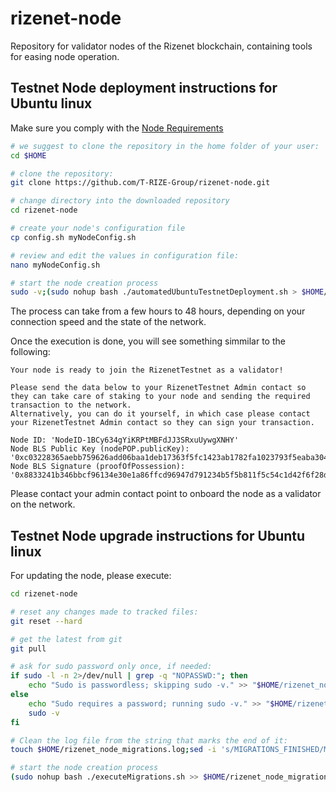 # rizenet-node

Repository for validator nodes of the Rizenet blockchain, containing tools for easing node operation.

## Testnet Node deployment instructions for Ubuntu linux

Make sure you comply with the [Node Requirements](https://docs.rizenet.io/docs/rizenet/Rizenet%20Blockchain/validators/node_requirements)

```bash
# we suggest to clone the repository in the home folder of your user:
cd $HOME

# clone the repository:
git clone https://github.com/T-RIZE-Group/rizenet-node.git

# change directory into the downloaded repository
cd rizenet-node

# create your node's configuration file
cp config.sh myNodeConfig.sh

# review and edit the values in configuration file:
nano myNodeConfig.sh

# start the node creation process
sudo -v;(sudo nohup bash ./automatedUbuntuTestnetDeployment.sh > $HOME/rizenet_node_deployment.log 2>&1 &);tail -f $HOME/rizenet_node_deployment.log | sed '/DEPOYMENT_FINISHED/ q'
```

The process can take from a few hours to 48 hours, depending on your connection speed and the state of the network.

Once the execution is done, you will see something simmilar to the following:

```
Your node is ready to join the RizenetTestnet as a validator!

Please send the data below to your RizenetTestnet Admin contact so they can take care of staking to your node and sending the required transaction to the network.
Alternatively, you can do it yourself, in which case please contact your RizenetTestnet Admin contact so they can sign your transaction.

Node ID: 'NodeID-1BCy634gYiKRPtMBFdJJ3SRxuUywgXNHY'
Node BLS Public Key (nodePOP.publicKey): '0xc03228365aebb759626add06baa1deb17363f5fc1423ab1782fa1023793f5eaba3042c96066d0f7a29ec65a2ccd09649'
Node BLS Signature (proofOfPossession): '0x8833241b346bbcf96134e30e1a86ffcd96947d791234b5f5b811f5c54c1d42f6f28d01b3899e650740Bd7779b0fd60a007ef85371aeb31e5ade71991770c7126709aeb17df22f85cf4b947999689e35c787f49a2ffcb0ff6788c4adcac681a3d'
```

Please contact your admin contact point to onboard the node as a validator on the network.


## Testnet Node upgrade instructions for Ubuntu linux

For updating the node, please execute:
```bash
cd rizenet-node

# reset any changes made to tracked files:
git reset --hard

# get the latest from git
git pull

# ask for sudo password only once, if needed:
if sudo -l -n 2>/dev/null | grep -q "NOPASSWD:"; then
    echo "Sudo is passwordless; skipping sudo -v." >> "$HOME/rizenet_node_migrations.log"
else
    echo "Sudo requires a password; running sudo -v." >> "$HOME/rizenet_node_migrations.log"
    sudo -v
fi

# Clean the log file from the string that marks the end of it:
touch $HOME/rizenet_node_migrations.log;sed -i 's/MIGRATIONS_FINISHED/MIGRATION DONE/g' "$HOME/rizenet_node_migrations.log"

# start the node creation process
(sudo nohup bash ./executeMigrations.sh >> $HOME/rizenet_node_migrations.log 2>&1 &);tail -f $HOME/rizenet_node_migrations.log | sed '/MIGRATIONS_FINISHED/ q'
```


